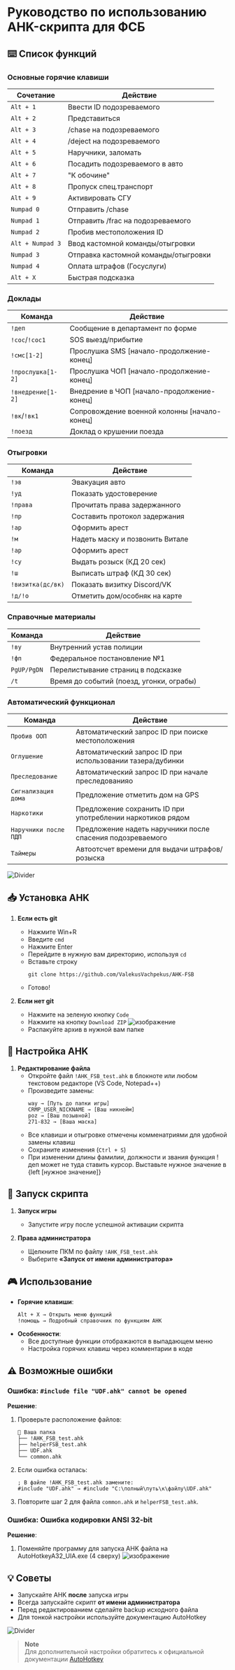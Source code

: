 # Руководство по использованию AHK-скрипта для ФСБ

## ⌨️ Список функций

### Основные горячие клавиши
| Сочетание         | Действие                         |
|-------------------|----------------------------------|
| `Alt + 1`         | Ввести ID подозреваемого         |
| `Alt + 2`         | Представиться                    |
| `Alt + 3`         | /chase на подозреваемого         |
| `Alt + 4`         | /deject на подозреваемого        |
| `Alt + 5`         | Наручники, заломать              |
| `Alt + 6`         | Посадить подозреваемого в авто   |
| `Alt + 7`         | "К обочине"                      |
| `Alt + 8`         | Пропуск спец.транспорт           |
| `Alt + 9`         | Активировать СГУ                 |
| `Numpad 0`        | Отправить /chase                 |
| `Numpad 1`        | Отправить /frac на подозреваемого|
| `Numpad 2`        | Пробив местоположения ID         |
| `Alt + Numpad 3`  | Ввод кастомной команды/отыгровки |
| `Numpad 3`        | Отправка кастомной команды/отыгровки|
| `Numpad 4`        | Оплата штрафов (Госуслуги)       |
| `Alt + X`         | Быстрая подсказка                |

### Доклады
| Команда           | Действие                         |
|-------------------|----------------------------------|
| `!деп`            | Сообщение в департамент по форме |
| `!сос`/`!сос1`    | SOS выезд/прибытие               |
| `!смс[1-2]`       | Прослушка SMS [начало-продолжение-конец] |
| `!прослушка[1-2]` | Прослушка ЧОП [начало-продолжение-конец]             |
| `!внедрение[1-2]` | Внедрение в ЧОП [начало-продолжение-конец]    |
| `!вк`/`!вк1`      | Сопровождение военной колонны [начало-конец]   |
| `!поезд`          | Доклад о крушении поезда            |

### Отыгровки
| Команда           | Действие                         |
|-------------------|----------------------------------|
| `!эв`             | Эвакуация авто                   |
| `!уд`             | Показать удостоверение           |
| `!права`          | Прочитать права задержанного     |
| `!пр`             | Составить протокол задержания    |
| `!ар`             | Оформить арест                   |
| `!м`              | Надеть маску и позвонить Витале  |
| `!ар`             | Оформить арест                   |
| `!су`             | Выдать розыск (КД 20 сек)        |
| `!ш`              | Выписать штраф (КД 30 сек)       |
| `!визитка(дс/вк)` | Показать визитку Discord/VK      |
| `!д/!о`           | Отметить дом/особняк на карте    |

### Справочные материалы
| Команда           | Действие                         |
|-------------------|----------------------------------|
| `!ву`             | Внутренний устав полиции         |
| `!фп`             | Федеральное постановление №1      |
| `PgUP/PgDN`       | Перелистывание страниц в подсказке |
| `/t`              | Время до событий (поезд, угонки, ограбы) |

### Автоматический функционал
| Команда           | Действие                         |
|-------------------|----------------------------------|
| `Пробив ООП`       | Автоматический запрос ID при поиске местоположения |
| `Оглушение`        | Автоматический запрос ID при использовании тазера/дубинки |
| `Преследование`  | Автоматический запрос ID при начале преследованияо |
| `Сигнализация дома`        | Предложение отметить дом на GPS |
| `Наркотики`        | Предложение сохранить ID при употреблении наркотиков рядом |
| `Наручники после ПДП`  | Предложение надеть наручники после спасения подозреваемого |
| `Таймеры`  | Автоотсчет времени для выдачи штрафов/розыска |

![Divider](https://raw.githubusercontent.com/andreasbm/readme/master/assets/lines/rainbow.png)

## 📥 Установка AHK

1. **Если есть git**
   - Нажмите Win+R
   - Введите `cmd`
   - Нажмите Enter
   - Перейдите в нужную вам директорию, используя `cd`
   - Вставьте строку
     ```
     git clone https://github.com/ValekusVachpekus/AHK-FSB
     ```
   - Готово!

2. **Если нет git**
   - Нажмите на зеленую кнопку `Code`
   - Нажмите на кнопку `Download ZIP`
     ![изображение](https://github.com/user-attachments/assets/909d49a8-a3e6-4615-ba43-eecda39cc0d9)
   - Распакуйте архив в нужной вам папке




## 🔧 Настройка AHK

1. **Редактирование файла**
   - Откройте файл `!AHK_FSB_test.ahk` в блокноте или любом текстовом редакторе (VS Code, Notepad++)
   - Произведите замены:
     ```ahk
     way → [Путь до папки игры]
     CRMP_USER_NICKNAME → [Ваш никнейм]
     poz → [Ваш позывной]
     271-832 → [Ваша маска]
     ```
   - Все клавиши и отыгровке отмечены комменатриями для удобной замены клавиш
   - Сохраните изменения (`Ctrl + S`)
   - При изменении длины фамилии, должности и звания функция !деп может не туда ставить курсор. Выставьте нужное значение в {left [нужное значение]}

## 🚀 Запуск скрипта

1. **Запуск игры**
   - Запустите игру после успешной активации скрипта

2. **Права администратора**
   - Щелкните ПКМ по файлу `!AHK_FSB_test.ahk`
   - Выберите **«Запуск от имени администратора»**
   


## 🎮 Использование

- **Горячие клавиши**:
  ```ahk
  Alt + X → Открыть меню функций
  !помощь → Подробный справочник по функциям AHK
  ```
- **Особенности**:
  - Все доступные функции отображаются в выпадающем меню
  - Настройка горячих клавиш через комментарии в коде

## ⚠️ Возможные ошибки

### Ошибка: `#include file "UDF.ahk" cannot be opened`

**Решение**:
1. Проверьте расположение файлов:
   ```
   📂 Ваша папка
   ├── !AHK_FSB_test.ahk
   ├── helperFSB_test.ahk
   ├── UDF.ahk
   └── common.ahk
   ```
2. Если ошибка осталась:
   ```ahk
   ; В файле !AHK_FSB_test.ahk замените:
   #include "UDF.ahk" → #include "C:\полный\путь\к\файлу\UDF.ahk"
   ```
3. Повторите шаг 2 для файла `common.ahk` и `helperFSB_test.ahk`.

### Ошибка: Ошибка кодировки ANSI 32-bit

**Решение**:
1. Поменяйте программу для запуска AHK файла на AutoHotkeyA32_UIA.exe (4 сверху)
   ![изображение](https://github.com/user-attachments/assets/d2ff4ea3-5e15-4417-9078-bd7c88085f0b)


## 💡 Советы

- Запускайте AHK **после** запуска игры
- Всегда запускайте скрипт **от имени администратора**
- Перед редактированием сделайте backup исходного файла
- Для тонкой настройки используйте документацию AutoHotkey



![Divider](https://raw.githubusercontent.com/andreasbm/readme/master/assets/lines/rainbow.png)

> **Note**  
> Для дополнительной настройки обратитесь к официальной документации [AutoHotkey](https://www.autohotkey.com/docs/)
